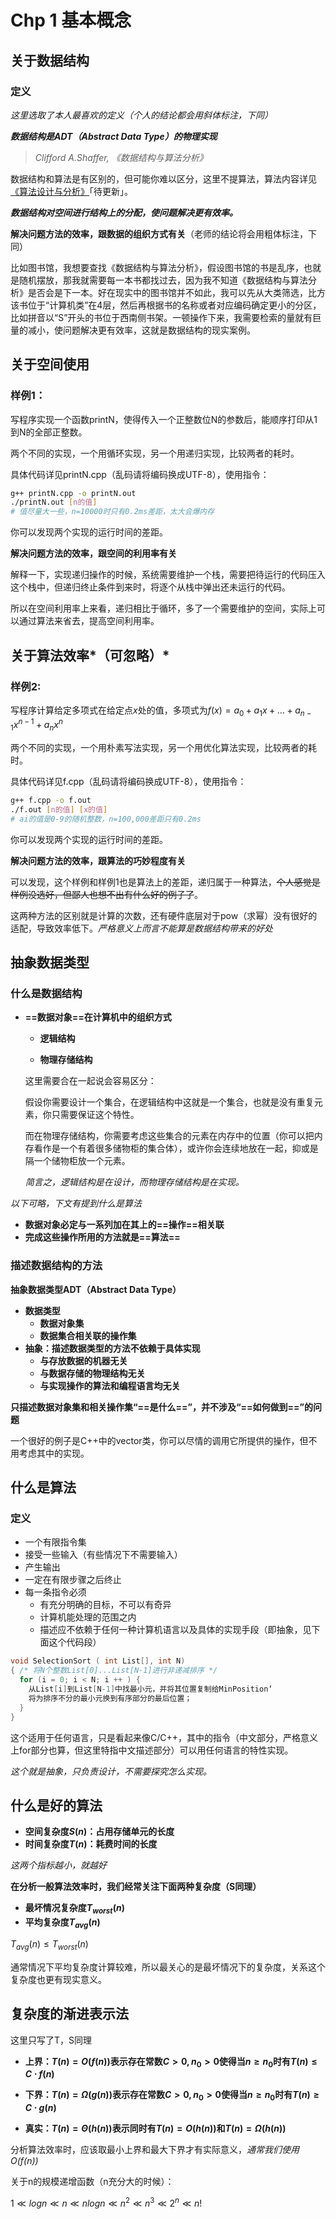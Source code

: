 # Chp 1 基本概念

## 关于数据结构

### 定义

*这里选取了本人最喜欢的定义（个人的结论都会用斜体标注，下同）*

***数据结构是ADT（Abstract Data Type）的物理实现***

> *Clifford A.Shaffer, 《数据结构与算法分析》*

数据结构和算法是有区别的，但可能你难以区分，这里不提算法，算法内容详见[《算法设计与分析》]()「待更新」。

***数据结构对空间进行结构上的分配，使问题解决更有效率。***

**解决问题方法的效率，跟数据的组织方式有关**（老师的结论将会用粗体标注，下同）

比如图书馆，我想要查找《数据结构与算法分析》，假设图书馆的书是乱序，也就是随机摆放，那我就需要每一本书都找过去，因为我不知道《数据结构与算法分析》是否会是下一本。好在现实中的图书馆并不如此，我可以先从大类筛选，比方该书位于“计算机类”在4层，然后再根据书的名称或者对应编码确定更小的分区，比如拼音以“S”开头的书位于西南侧书架。一顿操作下来，我需要检索的量就有巨量的减小，使问题解决更有效率，这就是数据结构的现实案例。

## 关于空间使用

### 样例1：

写程序实现一个函数printN，使得传入一个正整数位N的参数后，能顺序打印从1到N的全部正整数。

两个不同的实现，一个用循环实现，另一个用递归实现，比较两者的耗时。

具体代码详见printN.cpp（乱码请将编码换成UTF-8），使用指令：

```bash
g++ printN.cpp -o printN.out
./printN.out [n的值]
# 值尽量大一些，n=10000时只有0.2ms差距，太大会爆内存
```

你可以发现两个实现的运行时间的差距。

**解决问题方法的效率，跟空间的利用率有关**

解释一下，实现递归操作的时候，系统需要维护一个栈，需要把待运行的代码压入这个栈中，但递归终止条件到来时，将逐个从栈中弹出还未运行的代码。

所以在空间利用率上来看，递归相比于循环，多了一个需要维护的空间，实际上可以通过算法来省去，提高空间利用率。

## 关于算法效率*（可忽略）*

### 样例2:

写程序计算给定多项式在给定点$x$处的值，多项式为$f(x)=a_0+a_1x+\dots+a_{n-1}x^{n-1}+a_nx^n$

两个不同的实现，一个用朴素写法实现，另一个用优化算法实现，比较两者的耗时。

具体代码详见f.cpp（乱码请将编码换成UTF-8），使用指令：

```bash
g++ f.cpp -o f.out
./f.out [n的值] [x的值]
# ai的值是0-9的随机整数，n=100,000差距只有0.2ms
```

你可以发现两个实现的运行时间的差距。

**解决问题方法的效率，跟算法的巧妙程度有关**

可以发现，这个样例和样例1也是算法上的差距，递归属于一种算法，~~个人感觉是样例没选好，但鄙人也想不出有什么好的例子了~~。

这两种方法的区别就是计算的次数，还有硬件底层对于pow（求幂）没有很好的适配，导致效率低下。*严格意义上而言不能算是数据结构带来的好处*

## 抽象数据类型

### 什么是数据结构

- **==数据对象==在计算机中的组织方式**

  - **逻辑结构**

  - **物理存储结构**

  这里需要合在一起说会容易区分：

  假设你需要设计一个集合，在逻辑结构中这就是一个集合，也就是没有重复元素，你只需要保证这个特性。

  而在物理存储结构，你需要考虑这些集合的元素在内存中的位置（你可以把内存看作是一个有着很多储物柜的集合体），或许你会连续地放在一起，抑或是隔一个储物柜放一个元素。

  *简言之，逻辑结构是在设计，而物理存储结构是在实现。*

*以下可略，下文有提到什么是算法*

- **数据对象必定与一系列加在其上的==操作==相关联**
- **完成这些操作所用的方法就是==算法==**

### 描述数据结构的方法

**抽象数据类型ADT（Abstract Data Type）**

- **数据类型**
  - **数据对象集**
  - **数据集合相关联的操作集**
- **抽象：描述数据类型的方法不依赖于具体实现**
  - **与存放数据的机器无关**
  - **与数据存储的物理结构无关**
  - **与实现操作的算法和编程语言均无关**

**只描述数据对象集和相关操作集“==是什么==”，并不涉及“==如何做到==”的问题**

一个很好的例子是C++中的vector类，你可以尽情的调用它所提供的操作，但不用考虑其中的实现。

## 什么是算法

### 定义

- 一个有限指令集
- 接受一些输入（有些情况下不需要输入）
- 产生输出
- 一定在有限步骤之后终止
- 每一条指令必须
  - 有充分明确的目标，不可以有奇异
  - 计算机能处理的范围之内
  - 描述应不依赖于任何一种计算机语言以及具体的实现手段（即抽象，见下面这个代码段）

```c++
void SelectionSort ( int List[], int N)
{ /* 将N个整数List[0]...List[N-1]进行非递减排序 */
  for (i = 0; i < N; i ++ ) {
    从List[i]到List[N-1]中找最小元，并将其位置复制给MinPosition‘
    将为排序不分的最小元换到有序部分的最后位置；
  }
}
```

这个适用于任何语言，只是看起来像C/C++，其中的指令（中文部分，严格意义上for部分也算，但这里特指中文描述部分）可以用任何语言的特性实现。

*这个就是抽象，只负责设计，不需要探究怎么实现。*

## 什么是好的算法

- **空间复杂度$S(n)$：占用存储单元的长度**
- **时间复杂度$T(n)$：耗费时间的长度**

*这两个指标越小，就越好*

**在分析一般算法效率时，我们经常关注下面两种复杂度（S同理）**

- **最坏情况复杂度$T_{worst}(n)$**
- **平均复杂度$T_{avg}(n)$**

$T_{avg}(n)\le T_{worst}(n)$

通常情况下平均复杂度计算较难，所以最关心的是最坏情况下的复杂度，关系这个复杂度也更有现实意义。

## 复杂度的渐进表示法

这里只写了T，S同理

- **上界：$T(n)=O(f(n))$表示存在常数$C>0,n_0>0$使得当$n\ge n_0$时有$T(n)\le C\cdot f(n)$**

- **下界：$T(n)=\Omega(g(n))$表示存在常数$C>0,n_0>0$使得当$n\ge n_0$时有$T(n)\ge C\cdot g(n)$**

- **真实：$T(n)=\Theta(h (n))$表示同时有$T(n)= O(h(n))$和$T(n)=\Omega(h(n))$**

分析算法效率时，应该取最小上界和最大下界才有实际意义，*通常我们使用$O(f(n))$*

关于n的规模递增函数（n充分大的时候）：

$1\ll logn\ll n\ll nlogn\ll n^2\ll n^3\ll 2^n\ll n!$
